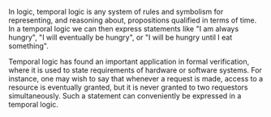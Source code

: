 In logic, temporal logic is any system of rules and symbolism for representing, and reasoning about, propositions qualified in terms of time. In a temporal logic we can then express statements like "I am always hungry", "I will eventually be hungry", or "I will be hungry until I eat something".

Temporal logic has found an important application in formal verification, where it is used to state requirements of hardware or software systems. For instance, one may wish to say that whenever a request is made, access to a resource is eventually granted, but it is never granted to two requestors simultaneously. Such a statement can conveniently be expressed in a temporal logic.
